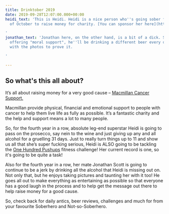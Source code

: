 ```yaml
---
title: Drinktober 2019
date: 2019-09-28T12:07:00.000+00:00
heidi_text: 'This is Heidi. Heidi is a nice person who''s going sober for the month
  of October to raise money for charity. [You can sponsor her here](https://www.gosober.org.uk/users/heidi-victoria-ireland)

'
jonathan_text: 'Jonathan here, on the other hand, is a bit of a dick. So by way of
  offering "moral support", he''ll be drinking a different beer every day in October,
  with the photos to prove it.

'

---
```

## So what's this all about?

It’s all about raising money for a very good cause – [Macmillan Cancer Support.](https://www.gosober.org.uk)

Macmillan provide physical, financial and emotional support to people with cancer to help them live life as fully as possible. It’s a fantastic charity and the help and support means a lot to many people.

So, for the fourth year in a row, absolute leg-end superstar Heidi is going to pass on the prosecco, say nein to the wine and just giving up any and all alcohol for a gruelling 31 days. Just to really turn things up to 11 and show us all that she’s super fucking serious, Heidi is ALSO going to be tackling the [One Hundred Pushups](https://hundredpushups.com/) fitness challenge! Her current record is one, so it's going to be quite a task! 

Also for the fourth year in a row, her mate Jonathan Scott is going to continue to be a jerk by drinking all the alcohol that Heidi is missing out on. Not only that, but he enjoys taking pictures and taunting her with it too! He goes all out to make everything as entertaining as possible so that everyone has a good laugh in the process and to help get the message out there to help raise money for a good cause.

So, check back for daily antics, beer reviews, challenges and much for from your favourite Soberhero and Not-so-Soberhero.
